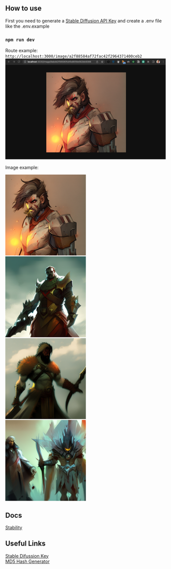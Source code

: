 ## How to use

First you need to generate a [Stable Diffusion API Key](https://beta.dreamstudio.ai/membership?tab=apiKeys)
and create a .env file like the .env.example

### `npm run dev`

Route example:
`http://localhost:3000/image/a2f88584af72fac42f2964371400ceb2` <br>
<img alt="hash" src="./images/screenshot.png" />

Image example: <br>

<div>
<img alt="demo" src="./images/9abdd2f56590fcbfbd85fde562bb9388.jpeg" width="253"/>
<img alt="demo" src="./images/dc90f6b69a1fb6b0f978251de5fcd591.jpeg" width="253" />
<img alt="demo" src="./images/8645effecd8d970dc5c1e93ae43a25d0.jpeg" width="253" />
<img alt="demo" src="./images/b7f575ae82959924afc0075e0c01c62b.jpeg" width="253" />
</div>
  
## Docs

[Stability](https://api.stability.ai/docs#tag/v1betageneration/operation/textToImage)

## Useful Links

[Stable Difussion Key](https://beta.dreamstudio.ai/membership?tab=apiKeys)<br>
[MD5 Hash Generator](https://www.md5hashgenerator.com)
